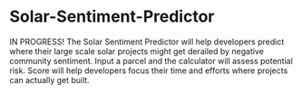 # Solar-Sentiment-Predictor
IN PROGRESS! The Solar Sentiment Predictor will help developers predict where their large scale solar projects might get derailed by negative community sentiment. Input a parcel and the calculator will assess potential risk. Score will help developers focus their time and efforts where projects can actually get built.
